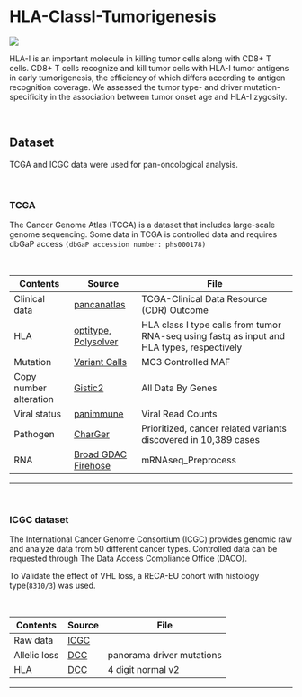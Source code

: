 # HLA-ClassI-Tumorigenesis
![](https://i.imgur.com/552qtze.png)

 HLA-I is an important molecule in killing tumor cells along with CD8+ T cells. CD8+ T cells recognize and kill tumor cells with HLA-I tumor antigens in early tumorigenesis, the efficiency of which differs according to antigen recognition coverage. We assessed the tumor type- and driver mutation-specificity in the association between tumor onset age and HLA-I zygosity. 

<br/>

## Dataset
TCGA and ICGC data were used for pan-oncological analysis.

<br/>

### TCGA
The Cancer Genome Atlas (TCGA) is a dataset that includes large-scale genome sequencing. Some data in TCGA is controlled data and requires dbGaP access `(dbGaP accession number: phs000178)`

<br/>

| Contents               | Source                                                                                                                                                       | File                                                                                       |
| ---------------------- | ------------------------------------------------------------------------------------------------------------------------------------------------------------ | ------------------------------------------------------------------------------------------ |
| Clinical data          | [pancanatlas](https://gdc.cancer.gov/about-data/publications/pancanatlas)                                                                                    | TCGA-Clinical Data Resource (CDR) Outcome                                                  |
| HLA                    | [optitype](https://gdc.cancer.gov/about-data/publications/panimmune), [Polysolver](https://gdc.cancer.gov/about-data/publications/PanCanAtlas-Splicing-2018) | HLA class I type calls from tumor RNA-seq using fastq as input and HLA types, respectively |
| Mutation               | [Variant Calls](https://gdc.cancer.gov/about-data/publications/mc3-2017)                                                                                     | MC3 Controlled MAF                                                                         |
| Copy number alteration | [Gistic2](https://gdac.broadinstitute.org/runs/analyses__2016_01_28/reports/cancer/KIRC-TP/CopyNumber_Gistic2/nozzle.html)                                   | All Data By Genes                                                                          |
| Viral status           | [panimmune](https://gdc.cancer.gov/about-data/publications/panimmune)                                                                                        | Viral Read Counts                                                                          |
| Pathogen               | [CharGer](https://gdc.cancer.gov/about-data/publications/PanCanAtlas-Germline-AWG)                                                                           | Prioritized, cancer related variants discovered in 10,389 cases                            |
| RNA | [Broad GDAC Firehose](http://firebrowse.org/?cohort=KIRC&download_dialog=true) | mRNAseq_Preprocess |

---
<br/>

###  ICGC dataset
The International Cancer Genome Consortium (ICGC) provides genomic raw and analyze data from 50 different cancer types. Controlled data can be requested through The Data Access Compliance Office (DACO).

To Validate the effect of VHL loss, a RECA-EU cohort with histology type(`8310/3`) was used.

<br/>

| Contents     | Source                                                      | File                      |
| ------------ | ----------------------------------------------------------- | ------------------------- |
| Raw data     | [ICGC](https://dcc.icgc.org/)                               |                           |
| Allelic loss | [DCC](https://dcc.icgc.org/releases/PCAWG/driver_mutations) | panorama driver mutations |
| HLA  | [DCC](https://dcc.icgc.org/releases/PCAWG/hla_and_neoantigen) | 4 digit normal v2 |
---
